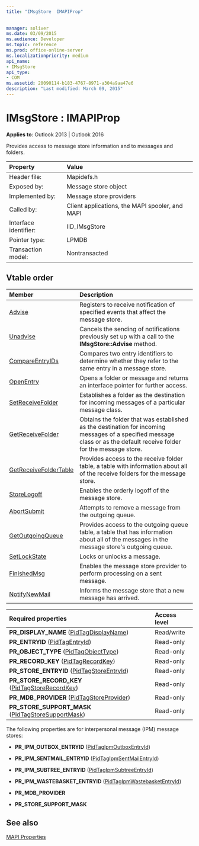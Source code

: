 ```yaml
---
title: "IMsgStore  IMAPIProp"
 
 
manager: soliver
ms.date: 03/09/2015
ms.audience: Developer
ms.topic: reference
ms.prod: office-online-server
ms.localizationpriority: medium
api_name:
- IMsgStore
api_type:
- COM
ms.assetid: 20090114-b183-4767-8971-a304a9aa47e6
description: "Last modified: March 09, 2015"
---
```


# IMsgStore : IMAPIProp

  
  
**Applies to**: Outlook 2013 | Outlook 2016 
  
Provides access to message store information and to messages and folders.
  
|Property |Value |
|:-----|:-----|
|Header file:  <br/> |Mapidefs.h  <br/> |
|Exposed by:  <br/> |Message store object  <br/> |
|Implemented by:  <br/> |Message store providers  <br/> |
|Called by:  <br/> |Client applications, the MAPI spooler, and MAPI  <br/> |
|Interface identifier:  <br/> |IID_IMsgStore  <br/> |
|Pointer type:  <br/> |LPMDB  <br/> |
|Transaction model:  <br/> |Nontransacted  <br/> |
   
## Vtable order

|Member |Description |
|:-----|:-----|
|[Advise](imsgstore-advise.md) <br/> |Registers to receive notification of specified events that affect the message store. |
|[Unadvise](imsgstore-unadvise.md) <br/> |Cancels the sending of notifications previously set up with a call to the **IMsgStore::Advise** method. |
|[CompareEntryIDs](imsgstore-compareentryids.md) <br/> |Compares two entry identifiers to determine whether they refer to the same entry in a message store. |
|[OpenEntry](imsgstore-openentry.md) <br/> |Opens a folder or message and returns an interface pointer for further access. |
|[SetReceiveFolder](imsgstore-setreceivefolder.md) <br/> |Establishes a folder as the destination for incoming messages of a particular message class. |
|[GetReceiveFolder](imsgstore-getreceivefolder.md) <br/> |Obtains the folder that was established as the destination for incoming messages of a specified message class or as the default receive folder for the message store. |
|[GetReceiveFolderTable](imsgstore-getreceivefoldertable.md) <br/> |Provides access to the receive folder table, a table with information about all of the receive folders for the message store. |
|[StoreLogoff](imsgstore-storelogoff.md) <br/> |Enables the orderly logoff of the message store. |
|[AbortSubmit](imsgstore-abortsubmit.md) <br/> |Attempts to remove a message from the outgoing queue. |
|[GetOutgoingQueue](imsgstore-getoutgoingqueue.md) <br/> |Provides access to the outgoing queue table, a table that has information about all of the messages in the message store's outgoing queue. |
|[SetLockState](imsgstore-setlockstate.md) <br/> |Locks or unlocks a message. |
|[FinishedMsg](imsgstore-finishedmsg.md) <br/> |Enables the message store provider to perform processing on a sent message. |
|[NotifyNewMail](imsgstore-notifynewmail.md) <br/> |Informs the message store that a new message has arrived. |
   
|**Required properties**|**Access level**|
|:-----|:-----|
|**PR_DISPLAY_NAME** ([PidTagDisplayName](pidtagdisplayname-canonical-property.md))  <br/> |Read/write  <br/> |
|**PR_ENTRYID** ([PidTagEntryId](pidtagentryid-canonical-property.md))  <br/> |Read-only  <br/> |
|**PR_OBJECT_TYPE** ([PidTagObjectType](pidtagobjecttype-canonical-property.md))  <br/> |Read-only  <br/> |
|**PR_RECORD_KEY** ([PidTagRecordKey](pidtagrecordkey-canonical-property.md))  <br/> |Read-only  <br/> |
|**PR_STORE_ENTRYID** ([PidTagStoreEntryId](pidtagstoreentryid-canonical-property.md))  <br/> |Read-only  <br/> |
|**PR_STORE_RECORD_KEY** ([PidTagStoreRecordKey](pidtagstorerecordkey-canonical-property.md))  <br/> |Read-only  <br/> |
|**PR_MDB_PROVIDER** ([PidTagStoreProvider](pidtagstoreprovider-canonical-property.md))  <br/> |Read-only  <br/> |
|**PR_STORE_SUPPORT_MASK** ([PidTagStoreSupportMask](pidtagstoresupportmask-canonical-property.md))  <br/> |Read-only  <br/> |
   
The following properties are for interpersonal message (IPM) message stores:
  
- **PR_IPM_OUTBOX_ENTRYID** ([PidTagIpmOutboxEntryId](pidtagipmoutboxentryid-canonical-property.md))
    
- **PR_IPM_SENTMAIL_ENTRYID** ([PidTagIpmSentMailEntryId](pidtagipmsentmailentryid-canonical-property.md))
    
- **PR_IPM_SUBTREE_ENTRYID** ([PidTagIpmSubtreeEntryId](pidtagipmsubtreeentryid-canonical-property.md))
    
- **PR_IPM_WASTEBASKET_ENTRYID** ([PidTagIpmWastebasketEntryId](pidtagipmwastebasketentryid-canonical-property.md))
    
- **PR_MDB_PROVIDER**
    
- **PR_STORE_SUPPORT_MASK**
    
## See also



[MAPI Properties](mapi-properties.md)

